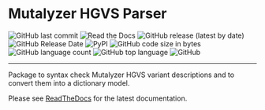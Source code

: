 # Mutalyzer HGVS Parser

![GitHub last commit](https://img.shields.io/github/last-commit/mutalyzer/hgvs-parser)
![Read the Docs](https://img.shields.io/readthedocs/mutalyzer-hgvs-parser)
![GitHub release (latest by date)](https://img.shields.io/github/v/release/mutalyzer/hgvs-parser)
![GitHub Release Date](https://img.shields.io/github/release-date/mutalyzer/hgvs-parser)
![PyPI](https://img.shields.io/pypi/v/mutalyzer_hgvs_parser)
![GitHub code size in bytes](https://img.shields.io/github/languages/code-size/mutalyzer/hgvs-parser)
![GitHub language count](https://img.shields.io/github/languages/count/mutalyzer/hgvs-parser)
![GitHub top language](https://img.shields.io/github/languages/top/mutalyzer/hgvs-parser)
![GitHub](https://img.shields.io/github/license/mutalyzer/hgvs-parser)

---

Package to syntax check Mutalyzer HGVS variant descriptions and to convert
them into a dictionary model.

Please see [ReadTheDocs][RTD] for the latest documentation.

[RTD]: https://mutalyzer-hgvs-parser.readthedocs.io/en/latest/
